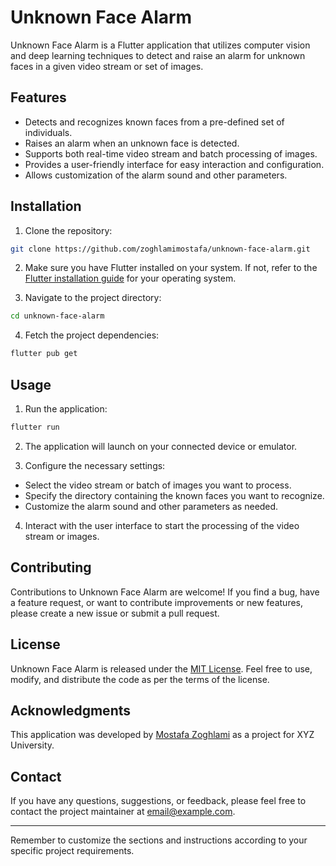 # Unknown Face Alarm

Unknown Face Alarm is a Flutter application that utilizes computer vision and deep learning techniques to detect and raise an alarm for unknown faces in a given video stream or set of images.

## Features

- Detects and recognizes known faces from a pre-defined set of individuals.
- Raises an alarm when an unknown face is detected.
- Supports both real-time video stream and batch processing of images.
- Provides a user-friendly interface for easy interaction and configuration.
- Allows customization of the alarm sound and other parameters.

## Installation

1. Clone the repository:

```bash
git clone https://github.com/zoghlamimostafa/unknown-face-alarm.git
```

2. Make sure you have Flutter installed on your system. If not, refer to the [Flutter installation guide](https://flutter.dev/docs/get-started/install) for your operating system.

3. Navigate to the project directory:

```bash
cd unknown-face-alarm
```

4. Fetch the project dependencies:

```bash
flutter pub get
```

## Usage

1. Run the application:

```bash
flutter run
```

2. The application will launch on your connected device or emulator.

3. Configure the necessary settings:

- Select the video stream or batch of images you want to process.
- Specify the directory containing the known faces you want to recognize.
- Customize the alarm sound and other parameters as needed.

4. Interact with the user interface to start the processing of the video stream or images.

## Contributing

Contributions to Unknown Face Alarm are welcome! If you find a bug, have a feature request, or want to contribute improvements or new features, please create a new issue or submit a pull request.

## License

Unknown Face Alarm is released under the [MIT License](https://opensource.org/licenses/MIT). Feel free to use, modify, and distribute the code as per the terms of the license.

## Acknowledgments

This application was developed by [Mostafa Zoghlami](https://github.com/zoghlamimostafa) as a project for XYZ University.

## Contact

If you have any questions, suggestions, or feedback, please feel free to contact the project maintainer at [email@example.com](mailto:email@example.com).

---

Remember to customize the sections and instructions according to your specific project requirements.
